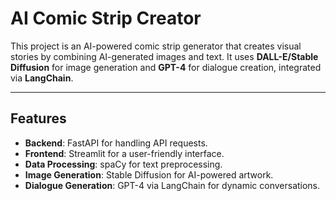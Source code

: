 # AI Comic Strip Creator

This project is an AI-powered comic strip generator that creates visual stories by combining AI-generated images and text. It uses **DALL-E/Stable Diffusion** for image generation and **GPT-4** for dialogue creation, integrated via **LangChain**.



---

## **Features**

- **Backend**: FastAPI for handling API requests.
- **Frontend**: Streamlit for a user-friendly interface.
- **Data Processing**: spaCy for text preprocessing.
- **Image Generation**: Stable Diffusion for AI-powered artwork.
- **Dialogue Generation**: GPT-4 via LangChain for dynamic conversations.
